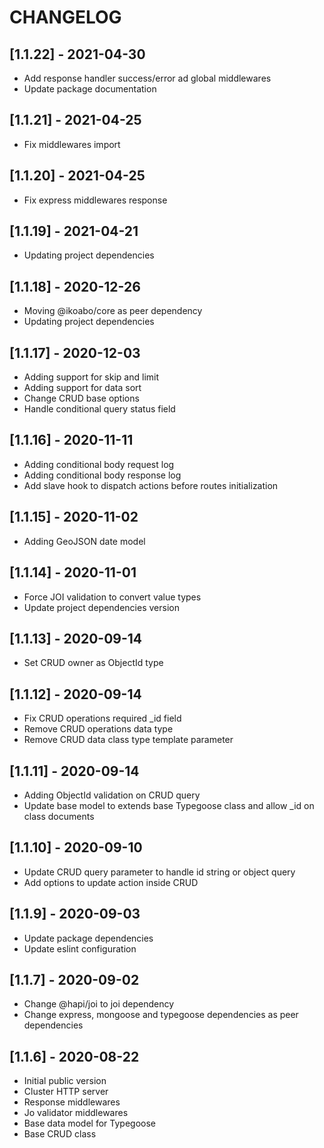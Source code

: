# CHANGELOG

## [1.1.22] - 2021-04-30
- Add response handler success/error ad global middlewares
- Update package documentation

## [1.1.21] - 2021-04-25
- Fix middlewares import

## [1.1.20] - 2021-04-25
- Fix express middlewares response

## [1.1.19] - 2021-04-21
- Updating project dependencies

## [1.1.18] - 2020-12-26
- Moving @ikoabo/core as peer dependency
- Updating project dependencies

## [1.1.17] - 2020-12-03
- Adding support for skip and limit
- Adding support for data sort
- Change CRUD base options
- Handle conditional query status field

## [1.1.16] - 2020-11-11
- Adding conditional body request log
- Adding conditional body response log
- Add slave hook to dispatch actions before routes initialization

## [1.1.15] - 2020-11-02
- Adding GeoJSON date model

## [1.1.14] - 2020-11-01
- Force JOI validation to convert value types
- Update project dependencies version

## [1.1.13] - 2020-09-14
- Set CRUD owner as ObjectId type

## [1.1.12] - 2020-09-14
- Fix CRUD operations required _id field
- Remove CRUD operations data type
- Remove CRUD data class type template parameter

## [1.1.11] - 2020-09-14
- Adding ObjectId validation on CRUD query
- Update base model to extends base Typegoose class and allow _id on class documents

## [1.1.10] - 2020-09-10
- Update CRUD query parameter to handle id string or object query
- Add options to update action inside CRUD

## [1.1.9] - 2020-09-03
- Update package dependencies
- Update eslint configuration

## [1.1.7] - 2020-09-02
- Change @hapi/joi to joi dependency
- Change express, mongoose and typegoose dependencies as peer dependencies

## [1.1.6] - 2020-08-22
- Initial public version
- Cluster HTTP server
- Response middlewares
- Jo validator middlewares
- Base data model for Typegoose
- Base CRUD class
